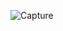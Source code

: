 ![Capture](https://user-images.githubusercontent.com/28908397/58348690-02caf780-7e6a-11e9-9b28-dc294b7e8ec2.JPG)
